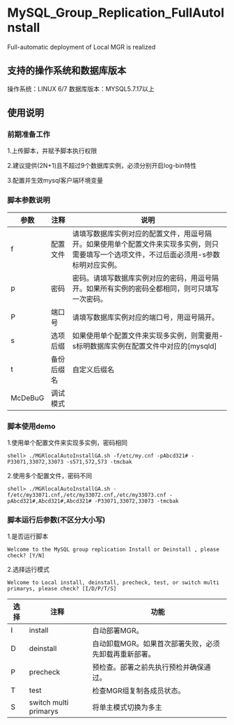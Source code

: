 # MySQL_Group_Replication_FullAutoInstall
Full-automatic deployment of Local MGR is realized
## 支持的操作系统和数据库版本

操作系统：LINUX 6/7
数据库版本：MYSQL5.7.17以上

## 使用说明

### 前期准备工作

 1.上传脚本，并赋予脚本执行权限

 2.建议提供(2N+1)且不超过9个数据库实例，必须分别开启log-bin特性

 3.配置并生效mysql客户端环境变量

### 脚本参数说明

| 参数    | 注释       | 说明                                                         |
| ------- | ---------- | ------------------------------------------------------------ |
| f       | 配置文件   | 请填写数据库实例对应的配置文件，用逗号隔开。如果使用单个配置文件来实现多实例，则只需要填写一个选项文件，不过后面必须用-s参数标明对应实例。 |
| p       | 密码       | 密码。请填写数据库实例对应的密码，用逗号隔开。如果所有实例的密码全都相同，则可只填写一次密码。 |
| P       | 端口号     | 请填写数据库实例对应的端口号，用逗号隔开。                   |
| s       | 选项后缀   | 如果使用单个配置文件来实现多实例，则需要用-s标明数据库实例在配置文件中对应的[mysqld] |
| t       | 备份后缀名 | 自定义后缀名                                                 |
| McDeBuG | 调试模式   |                                                              |

### 脚本使用demo

 1.使用单个配置文件来实现多实例，密码相同

```
shell> ./MGRlocalAutoInstallGA.sh -f/etc/my.cnf -pAbcd321# -P33071,33072,33073 -s571,572,573 -tmcbak
```

 2.使用多个配置文件，密码不同

```
shell> ./MGRlocalAutoInstallGA.sh -f/etc/my33071.cnf,/etc/my33072.cnf,/etc/my33073.cnf -pAbcd321#,Abcd321#,Abcd321# -P33071,33072,33073 -tmcbak
```

### 脚本运行后参数(不区分大小写)

1.是否运行脚本

```
Welcome to the MySQL group replication Install or Deinstall , please check? [Y/N]
```

2.选择运行模式

```
Welcome to Local install, deinstall, precheck, test, or switch multi primarys, please check? [I/D/P/T/S]
```

| 选择 | 注释                  | 功能                                                         |
| ---- | --------------------- | ------------------------------------------------------------ |
| I    | install               | 自动部署MGR。                                                |
| D    | deinstall             | 自动卸载MGR。如果首次部署失败，必须先卸载再重新部署。               |
| P    | precheck              | 预检查。部署之前先执行预检并确保通过。                         |
| T    | test                  | 检查MGR组复制各成员状态。 |
| S    | switch multi primarys | 将单主模式切换为多主                                                |
